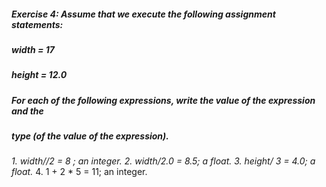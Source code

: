 ##### Exercise 4: Assume that we execute the following assignment statements:
#####                                           width = 17
#####                                           height = 12.0
##### For each of the following expressions, write the value of the expression and the
##### type (of the value of the expression).
*1. width//2 = 8 ; an integer.*
*2. width/2.0 = 8.5; a float.*
*3. height/ 3 = 4.0; a float.*
4. 1 + 2 * 5 = 11; an integer.
